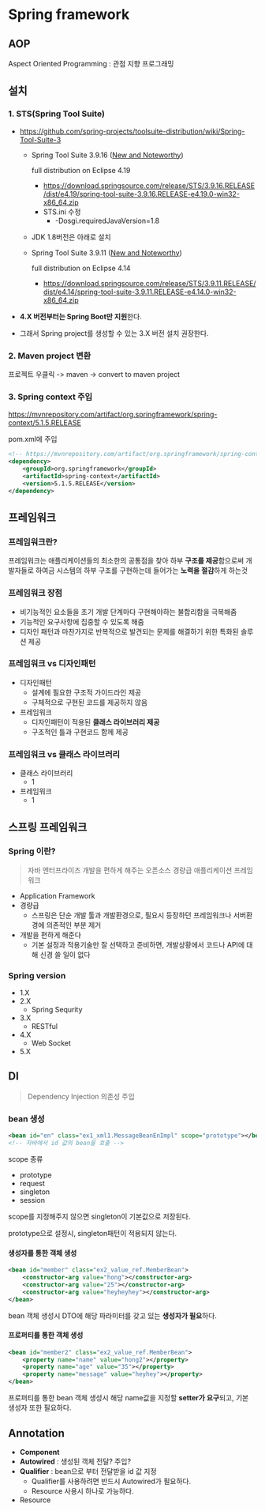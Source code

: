 # Spring framework







## AOP 

Aspect Oriented Programming : 관점 지향 프로그래밍



## 설치

### 1. STS(Spring Tool Suite)

- https://github.com/spring-projects/toolsuite-distribution/wiki/Spring-Tool-Suite-3

  - Spring Tool Suite 3.9.16 ([New and Noteworthy](https://docs.spring.io/sts/nan/v3916/NewAndNoteworthy.html))

    full distribution on Eclipse 4.19

    - https://download.springsource.com/release/STS/3.9.16.RELEASE/dist/e4.19/spring-tool-suite-3.9.16.RELEASE-e4.19.0-win32-x86_64.zip
    - STS.ini 수정
      - -Dosgi.requiredJavaVersion=1.8

  - JDK 1.8버전은 아래로 설치

  - Spring Tool Suite 3.9.11 ([New and Noteworthy](https://docs.spring.io/sts/nan/v3911/NewAndNoteworthy.html))

    full distribution on Eclipse 4.14

    - https://download.springsource.com/release/STS/3.9.11.RELEASE/dist/e4.14/spring-tool-suite-3.9.11.RELEASE-e4.14.0-win32-x86_64.zip

- **4.X 버전부터는 Spring Boot만 지원**한다.

- 그래서 Spring project를 생성할 수 있는 3.X 버전 설치 권장한다.



### 2. Maven project 변환

프로젝트 우클릭 -> maven -> convert to maven project



### 3. Spring context 주입

https://mvnrepository.com/artifact/org.springframework/spring-context/5.1.5.RELEASE

pom.xml에 주입

```xml
<!-- https://mvnrepository.com/artifact/org.springframework/spring-context -->
<dependency>
    <groupId>org.springframework</groupId>
    <artifactId>spring-context</artifactId>
    <version>5.1.5.RELEASE</version>
</dependency>
```









## 프레임워크

### 프레임워크란?

프레임워크는 애플리케이션들의 최소한의 공통점을 찾아 하부 **구조를 제공**함으로써 개발자들로 하여금 시스템의 하부 구조를 구현하는데 들어가는 **노력을 절감**하게 하는것

### 프레임워크 장점

- 비기능적인 요소들을 초기 개발 단계마다 구현해야하는 불합리함을 극복해줌
- 기능적인 요구사항에 집중할 수 있도록 해줌
- 디자인 패턴과 마찬가지로 반복적으로 발견되는 문제를 해결하기 위한 특화된 솔루션 제공

### 프레임워크 vs 디자인패턴

- 디자인패턴
  - 설계에 필요한 구조적 가이드라인 제공
  - 구체적으로 구현된 코드를 제공하지 않음
- 프레임워크
  - 디자인패턴이 적용된 **클래스 라이브러리 제공**
  - 구조적인 틀과 구현코드 함께 제공



### 프레임워크 vs 클래스 라이브러리

- 클래스 라이브러리
  - 1
- 프레임워크
  - 1





## 스프링 프레임워크

### Spring 이란?

> 자바 엔터프라이즈 개발을 편하게 해주는 오픈소스 경량급 애플리케이션 프레임워크

- Application Framework
- 경량급
  - 스프링은 단순 개발 툴과 개발환경으로, 필요시 등장하던 프레임워크나 서버환경에 의존적인 부분 제거
- 개발을 편하게 해준다
  - 기본 설정과 적용기술만 잘 선택하고 준비하면, 개발상황에서 코드나 API에 대해 신경 쓸 일이 없다



### Spring version

- 1.X
- 2.X
  - Spring Sequrity
- 3.X
  - RESTful
- 4.X
  - Web Socket
- 5.X





## DI 

>  Dependency Injection 의존성 주입







### bean 생성

```xml
<bean id="en" class="ex1_xml1.MessageBeanEnImpl" scope="prototype"></bean>
<!-- 자바에서 id 값의 bean을 호출 -->
```

scope 종류

- prototype
- request
- singleton
- session

scope를 지정해주지 않으면 singleton이 기본값으로 저장된다.

prototype으로 설정시, singleton패턴이 적용되지 않는다.



#### 생성자를 통한 객체 생성

```xml
<bean id="member" class="ex2_value_ref.MemberBean">
	<constructor-arg value="hong"></constructor-arg>
	<constructor-arg value="25"></constructor-arg>
	<constructor-arg value="heyheyhey"></constructor-arg>
</bean>
```

bean 객체 생성시 DTO에 해당 파라미터를 갖고 있는 **생성자가 필요**하다.



#### 프로퍼티를 통한 객체 생성

```xml
<bean id="member2" class="ex2_value_ref.MemberBean">
	<property name="name" value="hong2"></property>
	<property name="age" value="35"></property>
	<property name="message" value="heyhey"></property>
</bean>
```

프로퍼티를 통한 bean 객체 생성시 해당 name값을 지정할 **setter가 요구**되고, 기본 생성자 또한 필요하다.





## Annotation

- **Component**
- **Autowired** : 생성된 객체 전달? 주입?
- **Qualifier** : bean으로 부터 전달받을 id 값 지정
  - Qualifier를 사용하려면 반드시 Autowired가 필요하다.
  - Resource 사용시 하나로 가능하다.
- Resource

